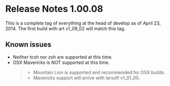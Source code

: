 # Release Notes 1.00.08

This is a complete tag of everything at the head of develop as of April 23, 2014. The first build with art v1_09_02 will match this tag.

## Known issues

-   Neither tcsh nor zsh are supported at this time.
-   OSX Mavericks is NOT supported at this time.  
    > - Mountain Lion is supported and recommended for OSX builds.  
    > - Mavericks support will arrive with larsoft v1_01_00.

